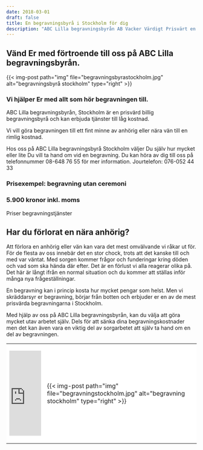 ```yaml
---
date: 2018-03-01
draft: false
title: En begravningsbyrå i Stockholm för dig
description: "ABC Lilla begravningsbyrån AB Vacker Värdigt Prisvärt en billig begravningsbyrå. Vänd Er med förtroende till oss, på ABC Lilla begravningsbyrån, Stockholm. Vi hjälper Er med allt som hör begravningen till. En begravning kan i princip kosta hur mycket som helst. Vi skräddarsyr er begravning, börjar från botten och erbjuder Er en av de mest prisvärda begravningarna i Stockholm. Med hjälp av oss på ABC Lilla begravningsbyrån, Stockholm, kan Du välja att göra mycket av arbetet själv. Dels för att sänka dina begravningskostnader och dels för att det kan vara en viktig del av sorgarbetet att själv ta hand om en del av begravningen. Du väljer själv hur mycket eller lite Du vill ta hand om vid begravningen. Vi på ABC Lilla begravningsbyrån Stockholm, en billig begravningsbyrå, vill göra begravningen till ett fint minne av er anhörig eller vän till en rimlig kostnad. Vi erbjuder begravningar med hög kvalitet till låga priser."
---
```




## Vänd Er med förtroende till oss på ABC Lilla begravningsbyrån.

{{< img-post
    path="img" file="begravningsbyrastockholm.jpg"
    alt="begravningsbyrå stockholm" type="right" >}}

### Vi hjälper Er med allt som hör begravningen till.

ABC Lilla begravningsbyrån, Stockholm är en prisvärd billig begravningsbyrå och kan erbjuda tjänster till låg kostnad.

Vi vill göra begravningen till ett fint minne av anhörig eller nära vän till en rimlig kostnad.

Hos oss på ABC Lilla begravningsbyrå Stockholm väljer Du själv hur mycket eller lite Du vill ta hand om vid en begravning. Du kan höra av dig till oss på telefonnummer 08-648 76 55 för mer information. Jourtelefon: 076-052 44 33

### Prisexempel: begravning utan ceremoni
### 5.900 kronor inkl. moms

Priser begravningstjänster

## Har du förlorat en nära anhörig?
Att förlora en anhörig eller vän kan vara det mest omvälvande vi råkar ut för. För de flesta av oss innebär det en stor chock, trots att det kanske till och med var väntat. Med sorgen kommer frågor och funderingar kring döden och vad som ska hända där efter. Det är en förlust vi alla reagerar olika på. Det här är långt ifrån en normal situation och du kommer att ställas inför många nya frågeställningar.

En begravning kan i princip kosta hur mycket pengar som helst. Men vi skräddarsyr er begravning, börjar från botten och erbjuder er en av de mest prisvärda begravningarna i Stockholm.

Med hjälp av oss på ABC Lilla begravningsbyrån, kan du välja att göra mycket utav arbetet själv. Dels för att sänka dina begravningskostnader men det kan även vara en viktig del av sorgarbetet att själv ta hand om en del av begravningen.

<table style="width: 100%; background: white" border="0" cellspacing="5" cellpadding="5" align="center">
<tbody>
<tr>
<td>
<p><iframe style="border: 0; display: block;" src="https://widget.reco.se/v2/widget/1626775?mode=HORIZONTAL_QUOTE" width="100%" height="225" scrolling="no"></iframe></p>
</td>
<td>{{< img-post
    path="img" file="begravningstockholm.jpg"
    alt="begravning stockholm" type="right" >}}</td>
</tr>
</tbody>
</table>
